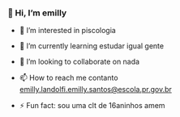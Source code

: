 ### 👋 Hi, I’m emilly ###
- 👀 I’m interested in piscologia
- 🌱 I’m currently learning estudar igual gente
- 💞️ I’m looking to collaborate on nada
- 📫 How to reach me contanto emilly.landolfi.emilly.santos@escola.pr.gov.br

- ⚡ Fun fact: sou uma clt de 16aninhos amem

<!---
aquelaemilly/aquelaemilly is a ✨ special ✨ repository because its `README.md` (this file) appears on your GitHub profile.
You can click the Preview link to take a look at your changes.
--->
